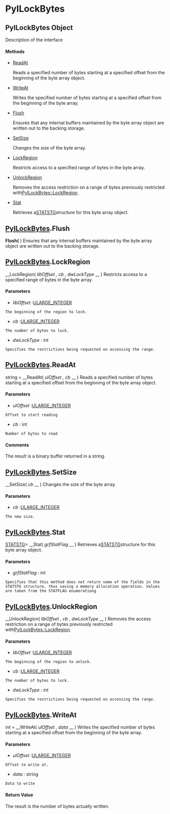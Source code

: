 # PyILockBytes

## PyILockBytes Object

Description of the interface

#### Methods


  - [ReadAt](PyILockBytes.md#pyilockbytesreadat)

    Reads a specified number of bytes starting at a specified offset from the beginning of the byte array object.&nbsp;

  - [WriteAt](PyILockBytes.md#pyilockbyteswriteat)

    Writes the specified number of bytes starting at a specified offset from the beginning of the byte array.&nbsp;

  - [Flush](PyILockBytes.md#pyilockbytesflush)

    Ensures that any internal buffers maintained by the byte array object are written out to the backing storage.&nbsp;

  - [SetSize](PyILockBytes.md#pyilockbytessetsize)

    Changes the size of the byte array.&nbsp;

  - [LockRegion](PyILockBytes.md#pyilockbyteslockregion)

    Restricts access to a specified range of bytes in the byte array.&nbsp;

  - [UnlockRegion](PyILockBytes.md#pyilockbytesunlockregion)

    Removes the access restriction on a range of bytes previously restricted with[PyILockBytes::LockRegion](PyILockBytes.md#pyilockbyteslockregion).&nbsp;

  - [Stat](PyILockBytes.md#pyilockbytesstat)

    Retrieves a[STATSTG](#statstg)structure for this byte array object.&nbsp;


## [PyILockBytes](#pyilockbytes).Flush

 __Flush(__ )
Ensures that any internal buffers maintained by the byte array object are written out to the backing storage.

## [PyILockBytes](#pyilockbytes).LockRegion

 __LockRegion( *libOffset*  *, cb*  *, dwLockType* __ )
Restricts access to a specified range of bytes in the byte array.

#### Parameters


  -  *libOffset* :[ULARGE_INTEGER](ULARGE.md#ulargeinteger)

    The beginning of the region to lock.

  -  *cb* :[ULARGE_INTEGER](ULARGE.md#ulargeinteger)

    The number of bytes to lock.

  -  *dwLockType* : int

    Specifies the restrictions being requested on accessing the range.

## [PyILockBytes](#pyilockbytes).ReadAt

string = __ReadAt( *ulOffset*  *, cb* __ )
Reads a specified number of bytes starting at a specified offset from the beginning of the byte array object.

#### Parameters


  -  *ulOffset* :[ULARGE_INTEGER](ULARGE.md#ulargeinteger)

    Offset to start reading

  -  *cb* : int

    Number of bytes to read

#### Comments
The result is a binary buffer returned in a string.

## [PyILockBytes](#pyilockbytes).SetSize

 __SetSize( *cb* __ )
Changes the size of the byte array.

#### Parameters


  -  *cb* :[ULARGE_INTEGER](ULARGE.md#ulargeinteger)

    The new size.

## [PyILockBytes](#pyilockbytes).Stat

[STATSTG](#statstg)= __Stat( *grfStatFlag* __ )
Retrieves a[STATSTG](#statstg)structure for this byte array object.

#### Parameters


  -  *grfStatFlag* : int

    Specifies that this method does not return some of the fields in the STATSTG structure, thus saving a memory allocation operation. Values are taken from the STATFLAG enumerationg

## [PyILockBytes](#pyilockbytes).UnlockRegion

 __UnlockRegion( *libOffset*  *, cb*  *, dwLockType* __ )
Removes the access restriction on a range of bytes previously restricted with[PyILockBytes::LockRegion](PyILockBytes.md#pyilockbyteslockregion).

#### Parameters


  -  *libOffset* :[ULARGE_INTEGER](ULARGE.md#ulargeinteger)

    The beginning of the region to unlock.

  -  *cb* :[ULARGE_INTEGER](ULARGE.md#ulargeinteger)

    The number of bytes to lock.

  -  *dwLockType* : int

    Specifies the restrictions being requested on accessing the range.

## [PyILockBytes](#pyilockbytes).WriteAt

int = __WriteAt( *ulOffset*  *, data* __ )
Writes the specified number of bytes starting at a specified offset from the beginning of the byte array.

#### Parameters


  -  *ulOffset* :[ULARGE_INTEGER](ULARGE.md#ulargeinteger)

    Offset to write at.

  -  *data* : string

    Data to write

#### Return Value
The result is the number of bytes actually written.